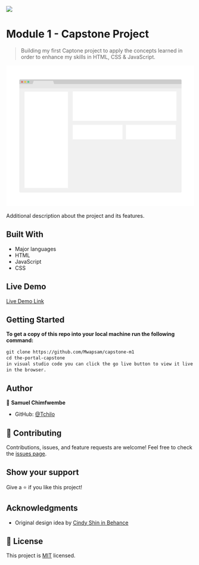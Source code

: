 ![](https://img.shields.io/badge/Microverse-blueviolet)

# Module 1 - Capstone Project

> Building my first Captone project to apply the concepts learned in order to enhance my skills in HTML, CSS & JavaScript.

![screenshot](./app_screenshot.png)

Additional description about the project and its features.

## Built With

- Major languages
- HTML
- JavaScript
- CSS

## Live Demo

[Live Demo Link](https://livedemo.com)


## Getting Started

**To get a copy of this repo into your local machine run the following command:**
```
git clone https://github.com/Mwapsam/capstone-m1 
cd the-portal-capstone
in visual studio code you can click the go live button to view it live in the browser.
```

## Author

👤 **Samuel Chimfwembe**

- GitHub: [@Tchilo](https://github.com/Mwapsam)



## 🤝 Contributing

Contributions, issues, and feature requests are welcome!
Feel free to check the [issues page](../../issues/).

## Show your support

Give a ⭐️ if you like this project!

## Acknowledgments
- Original design idea by
[Cindy Shin in Behance](https://www.behance.net/adagio07)
## 📝 License

This project is [MIT](./MIT.md) licensed.
